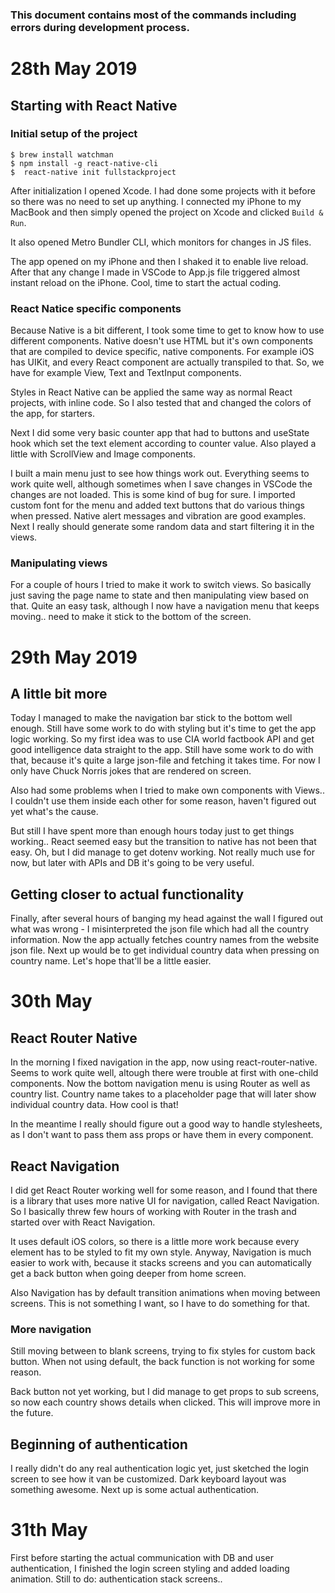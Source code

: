 ### This document contains most of the commands including errors during development process.

# 28th May 2019
## Starting with React Native

### Initial setup of the project
```
$ brew install watchman
$ npm install -g react-native-cli
$  react-native init fullstackproject
```

After initialization I opened Xcode. I had done some projects with it before so there
was no need to set up anything. I connected my iPhone to my MacBook and then
 simply opened the project on Xcode and clicked `Build & Run`. 

It also opened Metro Bundler CLI, which monitors for changes in JS files. 

The app opened on my iPhone and then I shaked it to enable live reload. After that
any change I made in VSCode to App.js file triggered almost instant reload on the iPhone.
Cool, time to start the actual coding.

### React Natice specific components

Because Native is a bit different, I took some time to get to know how to use different
components. Native doesn't use HTML but it's own components that are compiled to
device specific, native components. For example iOS has UIKit, and every React component
are actually transpiled to that. So, we have for example View, Text and TextInput components.

Styles in React Native can be applied the same way as normal React projects, with inline code.
So I also tested that and changed the colors of the app, for starters.

Next I did some very basic counter app that had to buttons and useState hook which
set the text element according to counter value. Also played a little with ScrollView
and Image components.

I built a main menu just to see how things work out. Everything seems to
work quite well, although sometimes when I save changes in VSCode the changes
are not loaded. This is some kind of bug for sure. I imported custom font
for the menu and added text buttons that do various things when pressed.
Native alert messages and vibration are good examples. Next I really should
generate some random data and start filtering it in the views.

### Manipulating views

For a couple of hours I tried to make it work to switch views. So basically
just saving the page name to state and then manipulating view based on that.
Quite an easy task, although I now have a navigation menu that keeps moving..
need to make it stick to the bottom of the screen.

# 29th May 2019

## A little bit more

Today I managed to make the navigation bar stick to the bottom well enough.
Still have some work to do with styling but it's time to get the app logic
working. So my first idea was to use CIA world factbook API and get good
intelligence data straight to the app. Still have some work to do with
that, because it's quite a large json-file and fetching it takes time.
For now I only have Chuck Norris jokes that are rendered on screen.

Also had some problems when I tried to make own components with Views..
I couldn't use them inside each other for some reason, haven't figured
out yet what's the cause.

But still I have spent more than enough hours today just to get things
working.. React seemed easy but the transition to native has not been
that easy. Oh, but I did manage to get dotenv working. Not really much
use for now, but later with APIs and DB it's going to be very useful.

## Getting closer to actual functionality

Finally, after several hours of banging my head against the wall I figured
out what was wrong - I misinterpreted the json file which had all the 
country information. Now the app actually fetches country names from the
website json file. Next up would be to get individual country data when
pressing on country name. Let's hope that'll be a little easier.

# 30th May

## React Router Native

In the morning I fixed navigation in the app, now using react-router-native.
Seems to work quite well, altough there were trouble at first with one-child
components. Now the bottom navigation menu is using Router as well as country
list. Country name takes to a placeholder page that will later show individual
country data. How cool is that!

In the meantime I really should figure out a good way to handle stylesheets,
as I don't want to pass them ass props or have them in every component.

## React Navigation

I did get React Router working well for some reason, and I found that
there is a library that uses more native UI for navigation, called
React Navigation. So I basically threw few hours of working with Router
in the trash and started over with React Navigation. 

It uses default iOS colors, so there is a little more work because every
element has to be styled to fit my own style. Anyway, Navigation is much
easier to work with, because it stacks screens and you can automatically
get a back button when going deeper from home screen. 

Also Navigation has by default transition animations when moving between
screens. This is not something I want, so I have to do something for that. 

### More navigation

Still moving between to blank screens, trying to fix styles for custom back
button. When not using default, the back function is not working for some
reason.

Back button not yet working, but I did manage to get props to sub screens,
so now each country shows details when clicked. This will improve more
in the future.

## Beginning of authentication

I really didn't do any real authentication logic yet, just sketched the login
screen to see how it van be customized. Dark keyboard layout was something
awesome. Next up is some actual authentication.

# 31th May

First before starting the actual communication with DB and user
authentication, I finished the login screen styling and added loading 
animation. Still to do: authentication stack screens..
